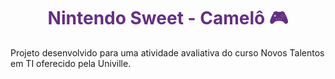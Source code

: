 <h1 style="color: #652E86;" align="center">Nintendo Sweet - Camelô 🎮</h1>
Projeto desenvolvido para uma atividade avaliativa do curso Novos Talentos em TI oferecido pela Univille.
